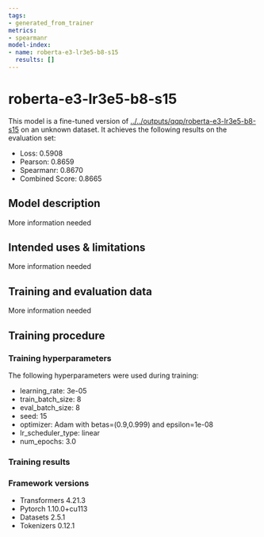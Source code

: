 ```yaml
---
tags:
- generated_from_trainer
metrics:
- spearmanr
model-index:
- name: roberta-e3-lr3e5-b8-s15
  results: []
---
```


<!-- This model card has been generated automatically according to the information the Trainer had access to. You
should probably proofread and complete it, then remove this comment. -->

# roberta-e3-lr3e5-b8-s15

This model is a fine-tuned version of [../../outputs/qqp/roberta-e3-lr3e5-b8-s15](https://huggingface.co/../../outputs/qqp/roberta-e3-lr3e5-b8-s15) on an unknown dataset.
It achieves the following results on the evaluation set:
- Loss: 0.5908
- Pearson: 0.8659
- Spearmanr: 0.8670
- Combined Score: 0.8665

## Model description

More information needed

## Intended uses & limitations

More information needed

## Training and evaluation data

More information needed

## Training procedure

### Training hyperparameters

The following hyperparameters were used during training:
- learning_rate: 3e-05
- train_batch_size: 8
- eval_batch_size: 8
- seed: 15
- optimizer: Adam with betas=(0.9,0.999) and epsilon=1e-08
- lr_scheduler_type: linear
- num_epochs: 3.0

### Training results



### Framework versions

- Transformers 4.21.3
- Pytorch 1.10.0+cu113
- Datasets 2.5.1
- Tokenizers 0.12.1
